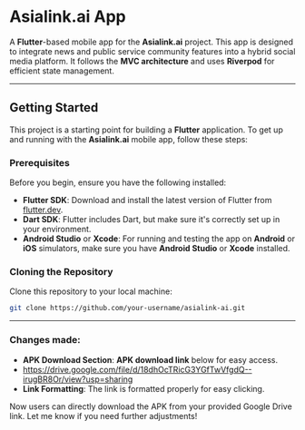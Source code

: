 # **Asialink.ai App**

A **Flutter**-based mobile app for the **Asialink.ai** project. This app is designed to integrate news and public service community features into a hybrid social media platform. It follows the **MVC architecture** and uses **Riverpod** for efficient state management.

---

## **Getting Started**

This project is a starting point for building a **Flutter** application. To get up and running with the **Asialink.ai** mobile app, follow these steps:

### **Prerequisites**

Before you begin, ensure you have the following installed:

- **Flutter SDK**: Download and install the latest version of Flutter from [flutter.dev](https://flutter.dev/docs/get-started/install).
- **Dart SDK**: Flutter includes Dart, but make sure it's correctly set up in your environment.
- **Android Studio** or **Xcode**: For running and testing the app on **Android** or **iOS** simulators, make sure you have **Android Studio** or **Xcode** installed.

### **Cloning the Repository**

Clone this repository to your local machine:

```bash
git clone https://github.com/your-username/asialink-ai.git
```

---

### Changes made:

- **APK Download Section**: **APK download link** below for easy access.
- https://drive.google.com/file/d/18dhOcTRicG3YGfTwVfgdQ--irugBR8Or/view?usp=sharing
- **Link Formatting**: The link is formatted properly for easy clicking.

Now users can directly download the APK from your provided Google Drive link. Let me know if you need further adjustments!
